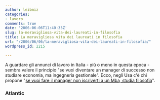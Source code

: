 ```yaml
---
author: leibniz
categories:
- lavoro
comments: true
date: '2006-06-06T11:40:35Z'
slug: la-meravigliosa-vita-dei-laureati-in-filosofia
title: La meravigliosa vita dei laureati in filosofia
url: "/2006/06/06/la-meravigliosa-vita-dei-laureati-in-filosofia/"
wordpress_id: 2215

---
```

A guardare gli annunci di lavoro in Italia - più o meno in questa epoca - sembra valere il principio "se vuoi diventare un manager di successo non studiare economia, ma ingegneria gestionale". Ecco, negli Usa c'è chi propone "[se vuoi fare il manager non iscriverti a un Mba, studia filosofia](http://www.theatlantic.com/doc/prem/200606/stewart-business)".




### Atlantic
